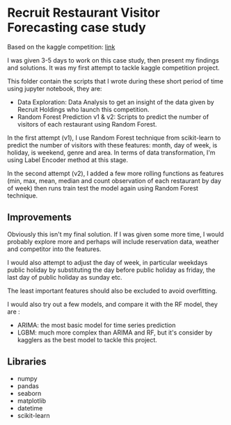 # Recruit Restaurant Visitor Forecasting case study
Based on the kaggle competition: [link](https://www.kaggle.com/c/recruit-restaurant-visitor-forecasting)

I was given 3-5 days to work on this case study, then present my findings and solutions. It was my first attempt to tackle kaggle competition project.

This folder contain the scripts that I wrote during these short period of time using jupyter notebook, they are:
- Data Exploration: Data Analysis to get an insight of the data given by Recruit Holdings who launch this competition.
- Random Forest Prediction v1 & v2: Scripts to predict the number of visitors of each restaurant using Random Forest. 


In the first attempt (v1), I use Random Forest technique from scikit-learn to predict the number of visitors with these features: month, day of week, is holiday, is weekend, genre and area. In terms of data transformation, I'm using Label Encoder method at this stage.

In the second attempt (v2), I added a few more rolling functions as features (min, max, mean, median and count observation of each restaurant by day of week) then runs train test the model again using Random Forest technique.

## Improvements
Obviously this isn't my final solution. If I was given some more time, I would probably explore more and perhaps will include reservation data, weather and competitor into the features. 

I would also attempt to adjust the day of week, in particular weekdays public holiday by substituting the day before public holiday as friday, the last day of public holiday as sunday etc. 

The least important features should also be excluded to avoid overfitting.

I would also try out a few models, and compare it with the RF model, they are :
- ARIMA: the most basic model for time series prediction
- LGBM: much more complex than ARIMA and RF, but it's consider by kagglers as the best model to tackle this project.

## Libraries
- numpy
- pandas
- seaborn
- matplotlib
- datetime
- scikit-learn



